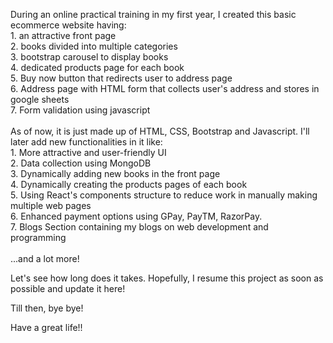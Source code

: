 During an online practical training in my first year, I created this basic ecommerce website having:<br /> 1. an attractive front page<br /> 2. books divided into multiple categories<br /> 3. bootstrap carousel to display books<br /> 4. dedicated products page for each book<br /> 5. Buy now button that redirects user to address page<br /> 6. Address page with HTML form that collects user's address and stores in
google sheets<br /> 7. Form validation using javascript<br />
<br />
As of now, it is just made up of HTML, CSS, Bootstrap and Javascript. I'll
later add new functionalities in it like: <br /> 1. More attractive and user-friendly UI<br /> 2. Data collection using MongoDB<br /> 3. Dynamically adding new books in the front page<br /> 4. Dynamically creating the products pages of each book <br /> 5. Using React's components structure to reduce work in manually making
multiple web pages<br /> 6. Enhanced payment options using GPay, PayTM, RazorPay.<br /> 7. Blogs Section containing my blogs on web development and programming<br />
<br />
...and a lot more!<br />

Let's see how long does it takes. Hopefully, I resume this project as soon as possible and update it here!<br />

Till then, bye bye!<br />

Have a great life!!<br />
